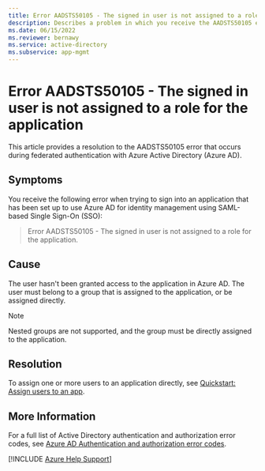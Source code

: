 ```yaml
---
title: Error AADSTS50105 - The signed in user is not assigned to a role for the application.
description: Describes a problem in which you receive the AADSTS50105 error when you sign in to a SAML-based configured app with Azure AD SSO.
ms.date: 06/15/2022
ms.reviewer: bernawy
ms.service: active-directory
ms.subservice: app-mgmt
---
```

# Error AADSTS50105 - The signed in user is not assigned to a role for the application

This article provides a resolution to the AADSTS50105 error that occurs during federated authentication with Azure Active Directory (Azure AD).

## Symptoms

You receive the following error when trying to sign into an application that has been set up to use Azure AD for identity management using SAML-based Single Sign-On (SSO):

>Error AADSTS50105 - The signed in user is not assigned to a role for the application.

## Cause

The user hasn't been granted access to the application in Azure AD. The user must belong to a group that is assigned to the application, or be assigned directly. 

>[!Note]
>Nested groups are not supported, and the group must be directly assigned to the application.

## Resolution

 To assign one or more users to an application directly, see [Quickstart: Assign users to an app](/azure/active-directory/manage-apps/add-application-portal-assign-users).

## More Information

For a full list of Active Directory authentication and authorization error codes, see [Azure AD Authentication and authorization error codes](/azure/active-directory/develop/reference-aadsts-error-codes).

[!INCLUDE [Azure Help Support](../../includes/azure-help-support.md)]
